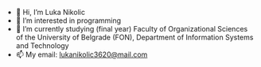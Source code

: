 - 👋 Hi, I’m Luka Nikolic
- 👀 I’m interested in programming
- 🌱 I’m currently studying (final year) Faculty of Organizational Sciences of the University of Belgrade (FON), Department of Information Systems and Technology
- 📫 My email: lukanikolic3620@mail.com

<!---
lukaNikolic127/lukaNikolic127 is a ✨ special ✨ repository because its `README.md` (this file) appears on your GitHub profile.
You can click the Preview link to take a look at your changes.
--->
